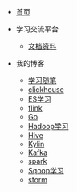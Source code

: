 <!-- _navbar.md -->

* [首页](/)

* 学习交流平台

  * [文档资料](学习交流平台/学习交流平台.md)


* 我的博客
  * [学习随笔](cxy/杂谈.md)
  * [clickhouse](cxy/clickhouse.md)
  * [ES学习](cxy/ES学习.md.md)
  * [flink](cxy/flink.md)
  * [Go](cxy/Go.md)
  * [Hadoop学习](cxy/Hadoop学习.md)
  * [Hive](cxy/Hive.md)
  * [Kylin](cxy/Kylin.md)
  * [Kafka](cxy/MQ-Kafka.md)
  * [spark](cxy/spark.md)
  * [Sqoop学习](cxy/Sqoop学习.md)
  * [storm](cxy/storm.md)